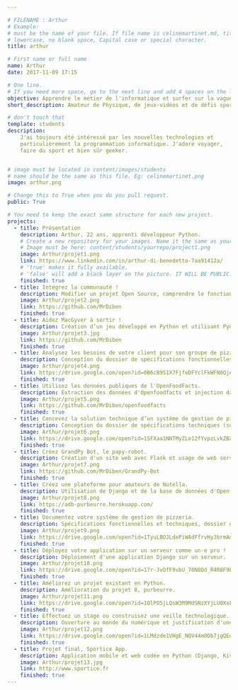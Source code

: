 ```yaml
---

# FILENAME : Arthur
# Example: 
# must be the name of your file. If file name is celinemartinet.md, title is celinemartinet.
# lowercase, no blank space, Capital case or special character.
title: arthur

# First name or full name
name: Arthur
date: 2017-11-09 17:15

# One line.
# If you need more space, go to the next line and add 4 spaces on the left, as in 'description'.
objective: Apprendre le métier de l'informatique et surfer sur la vague des nouvelles technologies !
short_description: Amateur de Physique, de jeux-vidéos et de défis sportifs.

# don't touch that
template: students
description:
    J'ai toujours été intéressé par les nouvelles technologies et 
    particulièrement la programmation informatique. J'adore voyager,
    faire du sport et bien sûr geeker.


# image must be located in content/images/students
# name should be the same as this file. Eg: celinemartinet.png
image: arthur.png

# Change this to True when you do you pull request.
public: True

# You need to keep the exact same structure for each new project.
projects:
  - title: Présentation
    description: Arthur, 22 ans, apprenti développeur Python.
    # Create a new repository for your images. Name it the same as your nickname and profile picture.
    # Image must be here: content/students/yourrepo/project1.png
    image: Arthur/projet1.png
    link: https://www.linkedin.com/in/arthur-di-benedetto-7aa91412a/
    # 'true' makes it fully available.
    # 'false' will add a black layer on the picture. IT WILL BE PUBLIC!
    finished: true
  - title: Intégrez la communauté !
    description: Modifier un projet Open Source, comprendre le fonctionnement de Git, Github et des pull requests.
    image: Arthur/projet2.png
    link: https://github.com/MrDiben
    finished: true
  - title: Aidez MacGyver à sortir !
    description: Création d’un jeu développé en Python et utilisant PyGame.
    image: Arthur/projet3.jpg
    link: https://github.com/MrDiben
    finished: true
  - title: Analysez les besoins de votre client pour son groupe de pizzerias.
    description: Conception du dossier de spécifications fonctionnelles (analyse UML).
    image: Arthur/projet4.png
    link: https://drive.google.com/open?id=0B6cB9S1X7FjfeDFYclFkWFN0QjA
    finished: true
  - title: Utilisez les données publiques de l'OpenFoodFacts.
    description: Extraction des données d'Openfoodfacts et injection dans une nouvelle base de données.
    image: Arthur/projet5.png
    link: https://github.com/MrDiben/openfoodfacts
    finished: true
  - title: Concevez la solution technique d’un système de gestion de pizzeria.
    description: Conception du dossier de spécifications techniques (suite projet 4).
    image: Arthur/projet6.png
    link: https://drive.google.com/open?id=1SFXaa1NNTMyZLo12fYvpzLvkZBXeUi6P
    finished: true
  - title: Créez GrandPy Bot, le papy-robot.
    description: Création d'un site web avec Flask et usage de web services.
    image: Arthur/projet7.png
    link: https://github.com/MrDiben/GrandPy-Bot
    finished: true
  - title: Créez une plateforme pour amateurs de Nutella.
    description: Utilisation de Django et de la base de données d'Openfoodfacts.
    image: Arthur/projet8.png
    link: https://adb-purbeurre.herokuapp.com/
    finished: true
  - title: Documentez votre système de gestion de pizzeria.
    description: Spécifications fonctionnelles et techniques, dossier d'exploitation et PV de livraison.
    image: Arthur/projet9.png
    link: https://drive.google.com/open?id=1TyuLBOJLdePiWAdFfrvHyJbrmAdv5pec
    finished: true
  - title: Déployez votre application sur un serveur comme un·e pro !
    description: Déploiement d'une application Django sur un serveur.
    image: Arthur/projet10.png
    link: https://drive.google.com/open?id=17r-JvOfF9vbU_70N8Dd_R4R8F9PC3xdA
    finished: true
  - title: Améliorez un projet existant en Python.
    description: Amélioration du projet 8, purbeurre.
    image: Arthur/projet11.png
    link: https://drive.google.com/open?id=1QlPO5jLQsW3M9MdSNzXYjLU0XxLX5SKF
    finished: true
  - title: Effectuez un stage ou construisez une veille technologique.
    description: Ouverture au monde du numérique et justification d'une mise en veille technologique.
    image: Arthur/projet12.png
    link: https://drive.google.com/open?id=1LMdzde1VHgE_NQV44m0Db7jgQEq6I_KJ
    finished: true
  - title: Projet final, Sportice App.
    description: Application mobile et web codée en Python (Django, Kivy).
    image: Arthur/projet13.jpg
    link: http://www.sportice.fr
    finished: true
---
```

